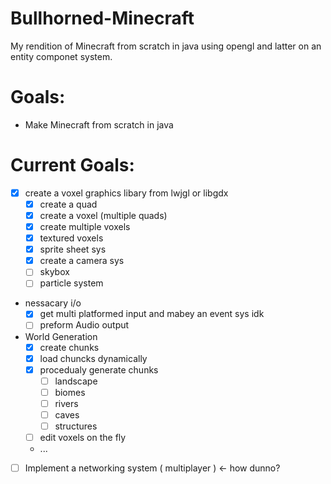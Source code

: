 # Bullhorned-Minecraft
My rendition of Minecraft from scratch in java using opengl and latter on an entity componet system.

# Goals:
 - Make Minecraft from scratch in java

# Current Goals:
 - [x] create a voxel graphics libary from lwjgl or libgdx 
   - [x] create a quad
   - [x] create a voxel (multiple quads)
   - [x] create multiple voxels
   - [x] textured voxels
   - [x] sprite sheet sys
   - [x] create a camera sys
   - [ ] skybox
   - [ ] particle system
 
 - nessacary i/o
   - [x] get multi platformed input and mabey an event sys idk
   - [ ] preform Audio output
 
 - World Generation
   - [x] create chunks
   - [x] load chuncks dynamically
   - [x] procedualy generate chunks
       - [ ] landscape
       - [ ] biomes
       - [ ] rivers
       - [ ] caves
       - [ ] structures
   - [ ] edit voxels on the fly 
   - ...
  
 - [ ] Implement a networking system ( multiplayer ) <- how dunno?
